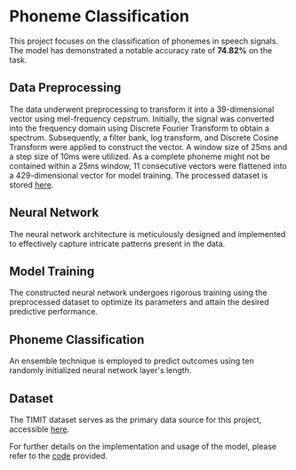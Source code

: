 # Phoneme Classification

This project focuses on the classification of phonemes in speech signals. The model has demonstrated a notable accuracy rate of **74.82%** on the task.

## Data Preprocessing

The data underwent preprocessing to transform it into a 39-dimensional vector using mel-frequency cepstrum. Initially, the signal was converted into the frequency domain using Discrete Fourier Transform to obtain a spectrum. Subsequently, a filter bank, log transform, and Discrete Cosine Transform were applied to construct the vector. A window size of 25ms and a step size of 10ms were utilized. As a complete phoneme might not be contained within a 25ms window, 11 consecutive vectors were flattened into a 429-dimensional vector for model training. The processed dataset is stored [here](https://drive.google.com/file/d/1VVtc1chpLGlEst3h65eN1aX5V6iTl8qT/view?usp=drive_link).

## Neural Network

The neural network architecture is meticulously designed and implemented to effectively capture intricate patterns present in the data.

## Model Training

The constructed neural network undergoes rigorous training using the preprocessed dataset to optimize its parameters and attain the desired predictive performance.

## Phoneme Classification

An ensemble technique is employed to predict outcomes using ten randomly initialized neural network layer's length.

## Dataset

The TIMIT dataset serves as the primary data source for this project, accessible [here](https://academictorrents.com/details/34e2b78745138186976cbc27939b1b34d18bd5b3).  
  
For further details on the implementation and usage of the model, please refer to the [code](https://github.com/Dawson-ma/Phoneme-Classification/blob/main/PhonemeClassification.ipynb) provided.
